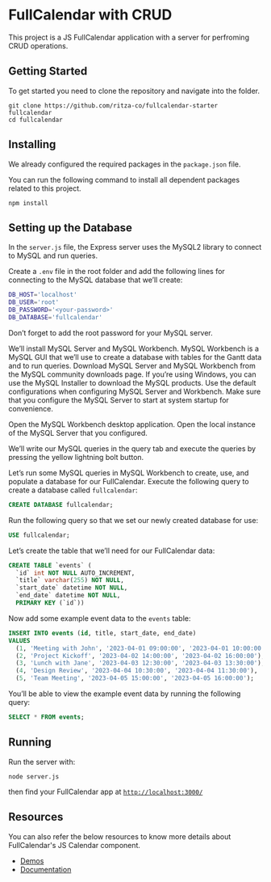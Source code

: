 # FullCalendar with CRUD

This project is a JS FullCalendar application with a server for perfroming CRUD operations.

## Getting Started

To get started you need to clone the repository and navigate into the folder.

```
git clone https://github.com/ritza-co/fullcalendar-starter fullcalendar
cd fullcalendar
```

## Installing

We already configured the required packages in the `package.json` file.

You can run the following command to install all dependent packages related to this project.

```
npm install
```

## Setting up the Database

In the `server.js` file, the Express server uses the MySQL2 library to connect to MySQL and run queries.

Create a `.env` file in the root folder and add the following lines for connecting to the MySQL database that we’ll create:

```bash
DB_HOST='localhost'
DB_USER='root'
DB_PASSWORD='<your-password>'
DB_DATABASE='fullcalendar'
```

Don’t forget to add the root password for your MySQL server.

We’ll install MySQL Server and MySQL Workbench. MySQL Workbench is a MySQL GUI that we’ll use to create a database with tables for the Gantt data and to run queries. Download MySQL Server and MySQL Workbench from the MySQL community downloads page. If you’re using Windows, you can use the MySQL Installer to download the MySQL products. Use the default configurations when configuring MySQL Server and Workbench. Make sure that you configure the MySQL Server to start at system startup for convenience.

Open the MySQL Workbench desktop application. Open the local instance of the MySQL Server that you configured.

We’ll write our MySQL queries in the query tab and execute the queries by pressing the yellow lightning bolt button.

Let’s run some MySQL queries in MySQL Workbench to create, use, and populate a database for our FullCalendar. Execute the following query to create a database called `fullcalendar`:

```sql
CREATE DATABASE fullcalendar;
```

Run the following query so that we set our newly created database for use:

```sql
USE fullcalendar;
```

Let’s create the table that we’ll need for our FullCalendar data:

```sql
CREATE TABLE `events` (
  `id` int NOT NULL AUTO_INCREMENT,
  `title` varchar(255) NOT NULL,
  `start_date` datetime NOT NULL,
  `end_date` datetime NOT NULL,
  PRIMARY KEY (`id`))
```

Now add some example event data to the `events` table:

```sql
INSERT INTO events (id, title, start_date, end_date)
VALUES
  (1, 'Meeting with John', '2023-04-01 09:00:00', '2023-04-01 10:00:00'),
  (2, 'Project Kickoff', '2023-04-02 14:00:00', '2023-04-02 16:00:00'),
  (3, 'Lunch with Jane', '2023-04-03 12:30:00', '2023-04-03 13:30:00'),
  (4, 'Design Review', '2023-04-04 10:30:00', '2023-04-04 11:30:00'),
  (5, 'Team Meeting', '2023-04-05 15:00:00', '2023-04-05 16:00:00');
```

You’ll be able to view the example event data by running the following query:

```sql
SELECT * FROM events;
```

## Running

Run the server with:

```
node server.js
```

then find your FullCalendar app at [`http://localhost:3000/`](http://localhost:3000/)

## Resources

You can also refer the below resources to know more details about FullCalendar's JS Calendar component.

- [Demos](https://fullcalendar.io/demos)
- [Documentation](https://fullcalendar.io/docs)
